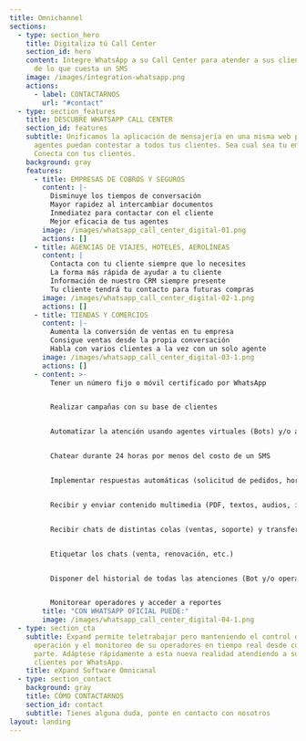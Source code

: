 ```yaml
---
title: Omnichannel
sections:
  - type: section_hero
    title: Digitaliza tú Call Center
    section_id: hero
    content: Integre WhatsApp a su Call Center para atender a sus clientes por menos
      de lo que cuesta un SMS
    image: /images/integration-whatsapp.png
    actions:
      - label: CONTACTARNOS
        url: "#contact"
  - type: section_features
    title: DESCUBRE WHATSAPP CALL CENTER
    section_id: features
    subtitle: Unificamos la aplicación de mensajería en una misma web para que tus
      agentes puedan contestar a todos tus clientes. Sea cual sea tu empresa.
      Conecta con tus clientes.
    background: gray
    features:
      - title: EMPRESAS DE COBROS Y SEGUROS
        content: |-
          Disminuye los tiempos de conversación
          Mayor rapidez al intercambiar documentos
          Inmediatez para contactar con el cliente
          Mejor eficacia de tus agentes
        image: /images/whatsapp_call_center_digital-01.png
        actions: []
      - title: AGENCIAS DE VIAJES, HOTELES, AEROLÍNEAS
        content: |
          Contacta con tu cliente siempre que lo necesites
          La forma más rápida de ayudar a tu cliente
          Información de nuestro CRM siempre presente
          Tu cliente tendrá tu contacto para futuras compras
        image: /images/whatsapp_call_center_digital-02-1.png
        actions: []
      - title: TIENDAS Y COMERCIOS
        content: |-
          Aumenta la conversión de ventas en tu empresa
          Consigue ventas desde la propia conversación
          Habla con varios clientes a la vez con un solo agente
        image: /images/whatsapp_call_center_digital-03-1.png
        actions: []
      - content: >-
          Tener un número fijo o móvil certificado por WhatsApp


          Realizar campañas con su base de clientes


          Automatizar la atención usando agentes virtuales (Bots) y/o atenderlos por chat (operadores)


          Chatear durante 24 horas por menos del costo de un SMS


          Implementar respuestas automáticas (solicitud de pedidos, horarios, coordinación de visitas)


          Recibir y enviar contenido multimedia (PDF, textos, audios, imágenes y videos)


          Recibir chats de distintas colas (ventas, soporte) y transferir chats entre ellas


          Etiquetar los chats (venta, renovación, etc.)


          Disponer del historial de todas las atenciones (Bot y/o operadores)


          Monitorear operadores y acceder a reportes
        title: "CON WHATSAPP OFICIAL PUEDE:"
        image: /images/whatsapp_call_center_digital-04-1.png
  - type: section_cta
    subtitle: Expand permite teletrabajar pero manteniendo el control de su
      operación y el monitoreo de su operadores en tiempo real desde cualquier
      parte. Adáptese rápidamente a esta nueva realidad atendiendo a sus
      clientes por WhatsApp.
    title: eXpand Software Omnicanal
  - type: section_contact
    background: gray
    title: CÓMO CONTACTARNOS
    section_id: contact
    subtitle: Tienes alguna duda, ponte en contacto con nosotros
layout: landing
---
```

